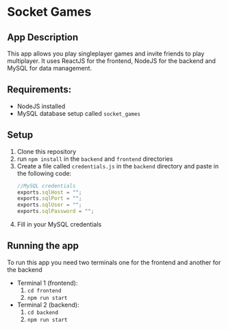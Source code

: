 # Socket Games

## App Description
This app allows you play singleplayer games and invite friends to play multiplayer. It uses ReactJS for the frontend, NodeJS for the backend and MySQL for data management.

## Requirements:
- NodeJS installed
- MySQL database setup called `socket_games`

## Setup
1. Clone this repository
2. run `npm install` in the `backend` and `frontend` directories
3. Create a file called `credentials.js` in the `backend` directory and paste in the following code:
    ``` JavaScript
    //MySQL credentials
    exports.sqlHost = "";
    exports.sqlPort = "";
    exports.sqlUser = "";
    exports.sqlPassword = "";
    ```
4. Fill in your MySQL credentials

## Running the app
To run this app you need two terminals one for the frontend and another for the backend
- Terminal 1 (frontend): 
    1. `cd frontend`
    2. `npm run start`
- Terminal 2 (backend):
    1. `cd backend`
    2. `npm run start`